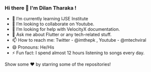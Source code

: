 ### Hi there 👋 I'm Dilan Tharaka !

- 🌱 I’m currently learning IJSE Institute
- 👯 I’m looking to collaborate on Youtube.
- 🤔 I’m looking for help with VelocityX documentation.
- 💬 Ask me about Flutter or any tech-related stuff.
- 📫 How to reach me: Twitter - @imthepk , Youtube - @mtechviral
- 😄 Pronouns: He/His
- ⚡ Fun fact: I spend almost 12 hours listening to songs every day.


Show some ❤️ by starring some of the repositories!
